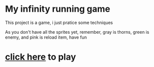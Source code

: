 # My infinity running game

This project is a game, i just pratice some techniques


As you don't have all the sprites yet, remember, gray is thorns, green is enemy, and pink is reload item, have fun

# [click here](https://jose-henrique.github.io/Serafina-run/) to play